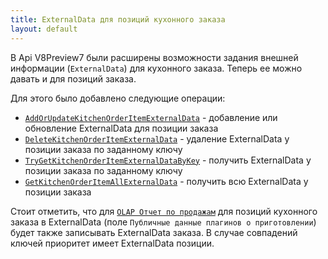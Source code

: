 ```yaml
---
title: ExternalData для позиций кухонного заказа
layout: default
---
```


В Api V8Preview7 были расширены возможности задания внешней информации (`ExternalData`) для кухонного заказа. Теперь ее можно давать и для позиций заказа.

Для этого было добавлено следующие операции:

- [`AddOrUpdateKitchenOrderItemExternalData`](https://iiko.github.io/front.api.sdk/v8/html/M_Resto_Front_Api_IOperationService_AddOrUpdateKitchenOrderItemExternalData.htm) - добавление или обновление ExternalData для позиции заказа
- [`DeleteKitchenOrderItemExternalData`](https://iiko.github.io/front.api.sdk/v8/html/M_Resto_Front_Api_IOperationService_DeleteKitchenOrderItemExternalData.htm) - удаление ExternalData у позиции заказа по заданному ключу
- [`TryGetKitchenOrderItemExternalDataByKey`](https://iiko.github.io/front.api.sdk/v8/html/M_Resto_Front_Api_IOperationService_TryGetKitchenOrderItemExternalDataByKey.htm) - получить ExternalData у позиции  заказа по заданному ключу
- [`GetKitchenOrderItemAllExternalData`](https://iiko.github.io/front.api.sdk/v8/html/M_Resto_Front_Api_IOperationService_GetKitchenOrderItemAllExternalData.htm) - получить всю ExternalData у позиции заказа

Стоит отметить, что для [`OLAP Отчет по продажам`](https://ru.iiko.help/articles/iikooffice-8-7/topic-109) для позиций кухонного заказа в ExternalData (поле `Публичные данные плагинов о приготовлении`) будет также записывать ExternalData заказа. В случае совпадений ключей приоритет имеет ExternalData позиции.
